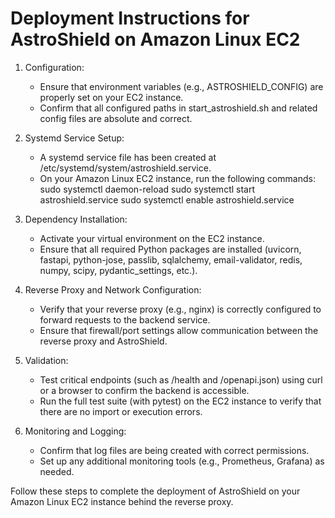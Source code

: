 # Deployment Instructions for AstroShield on Amazon Linux EC2

1. Configuration:
   - Ensure that environment variables (e.g., ASTROSHIELD_CONFIG) are properly set on your EC2 instance.
   - Confirm that all configured paths in start_astroshield.sh and related config files are absolute and correct.

2. Systemd Service Setup:
   - A systemd service file has been created at /etc/systemd/system/astroshield.service.
   - On your Amazon Linux EC2 instance, run the following commands:
     sudo systemctl daemon-reload
     sudo systemctl start astroshield.service
     sudo systemctl enable astroshield.service

3. Dependency Installation:
   - Activate your virtual environment on the EC2 instance.
   - Ensure that all required Python packages are installed (uvicorn, fastapi, python-jose, passlib, sqlalchemy, email-validator, redis, numpy, scipy, pydantic_settings, etc.).

4. Reverse Proxy and Network Configuration:
   - Verify that your reverse proxy (e.g., nginx) is correctly configured to forward requests to the backend service.
   - Ensure that firewall/port settings allow communication between the reverse proxy and AstroShield.

5. Validation:
   - Test critical endpoints (such as /health and /openapi.json) using curl or a browser to confirm the backend is accessible.
   - Run the full test suite (with pytest) on the EC2 instance to verify that there are no import or execution errors.

6. Monitoring and Logging:
   - Confirm that log files are being created with correct permissions.
   - Set up any additional monitoring tools (e.g., Prometheus, Grafana) as needed.

Follow these steps to complete the deployment of AstroShield on your Amazon Linux EC2 instance behind the reverse proxy. 